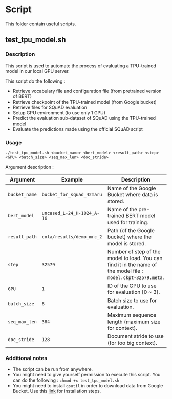 # Script

This folder contain useful scripts.

## test_tpu_model.sh

### Description

This script is used to automate the process of evaluating a TPU-trained model in our local GPU server.

This script do the following :

* Retrieve vocabulary file and configuration file (from pretrained version of BERT)
* Retrieve checkpoint of the TPU-trained model (from Google bucket)
* Retrieve files for SQuAD evaluation
* Setup GPU environment (to use only 1 GPU)
* Predict the evaluation sub-dataset of SQuAD using the TPU-trained model
* Evaluate the predictions made using the official SQuAD script

### Usage

`./test_tpu_model.sh <bucket_name> <bert_model> <result_path> <step> <GPU> <batch_size> <seq_max_len> <doc_stride>`

Argument description :

| Argument | Example | Description |
|---|---|---|
| `bucket_name` | `bucket_for_squad_42maru` | Name of the Google Bucket where data is stored. |
| `bert_model` | `uncased_L-24_H-1024_A-16` | Name of the pre-trained BERT model used for training. |
| `result_path` | `cola/results/demo_mrc_2` | Path (of the Google bucket) where the model is stored. |
| `step` | `32579` | Number of step of the model to load. You can find it in the name of the model file : `model.ckpt-32579.meta`. |
| `GPU` | `1` | ID of the GPU to use for evaluation [0 ~ 3]. |
| `batch_size` | `8` | Batch size to use for evaluation. |
| `seq_max_len` | `384` | Maximum sequence length (maximum size for context). |
| `doc_stride` | `128` | Document stride to use (for too big context). |

### Additional notes

* The script can be run from anywhere.
* You might need to give yourself permission to execute this script. You can do the following : `chmod +x test_tpu_model.sh`
* You might need to install `gsutil` in order to download data from Google Bucket. Use this [link](https://cloud.google.com/storage/docs/gsutil_install#linux) for installation steps. 
